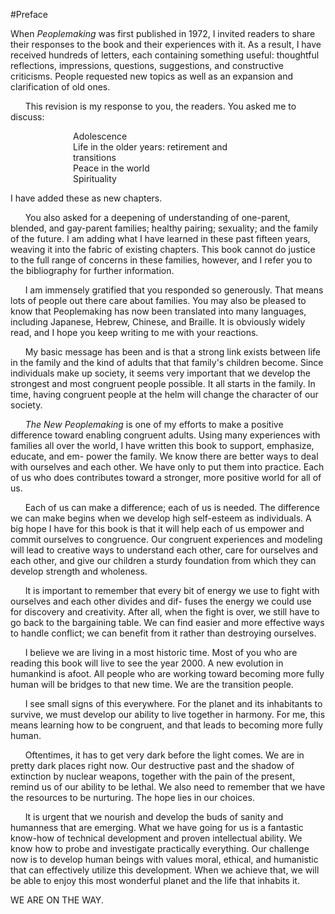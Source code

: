 #Preface

When _Peoplemaking_ was first published in 1972, I invited readers to share their responses to the book and their experiences with it. As a result, I have received hundreds of letters, each containing something useful: thoughtful reflections, impressions, questions, suggestions, and constructive criticisms. People requested new topics as well as an expansion and clarification of old ones.

&nbsp;&nbsp;&nbsp;&nbsp;&nbsp;&nbsp;This revision is my response to you, the readers. You
asked me to discuss:
<p style="margin-left: 100px">Adolescence<br>
Life in the older years: retirement and<br>
transitions<br>
Peace in the world<br>
Spirituality</p>

I have added these as new chapters.

&nbsp;&nbsp;&nbsp;&nbsp;&nbsp;&nbsp;You also asked for a deepening of understanding of one-parent, blended, and gay-parent families; healthy pairing; sexuality; and the family of the future. I am adding what I have learned in these past fifteen years, weaving it into the fabric of existing chapters. This book cannot do justice to the full range of concerns in these families, however, and I refer you to the bibliography for further information.

&nbsp;&nbsp;&nbsp;&nbsp;&nbsp;&nbsp;I am immensely gratified that you responded so generously. That means lots of people out there care about families. You may also be pleased to know that Peoplemaking has now been translated into many languages, including Japanese, Hebrew, Chinese, and Braille. It is obviously widely read, and I hope you keep writing to me with your reactions.

&nbsp;&nbsp;&nbsp;&nbsp;&nbsp;&nbsp;My basic message has been and is that a strong link exists between life in the family and the kind of adults that that family's children become. Since individuals make up society, it seems very important that we develop the strongest and most congruent people possible. It all starts in the family. In time, having congruent people at the helm will change the character of our society.

&nbsp;&nbsp;&nbsp;&nbsp;&nbsp;&nbsp;_The New Peoplemaking_ is one of my efforts to make a positive difference toward enabling congruent adults. Using many experiences with families all over the world, I have written this book to support, emphasize, educate, and em- power the family. We know there are better ways to deal with ourselves and each other. We have only to put them into practice. Each of us who does contributes toward a stronger, more positive world for all of us.

&nbsp;&nbsp;&nbsp;&nbsp;&nbsp;&nbsp;Each of us can make a difference; each of us is needed. The difference we can make begins when we develop high self-esteem as individuals. A big hope I have for this book is that it will help each of us empower and commit ourselves to congruence. Our congruent experiences and modeling will lead to creative ways to understand each other, care for ourselves and each other, and give our children a sturdy foundation from which they can develop strength and wholeness.

&nbsp;&nbsp;&nbsp;&nbsp;&nbsp;&nbsp;It is important to remember that every bit of energy we use to fight with ourselves and each other divides and dif- fuses the energy we could use for discovery and creativity. After all, when the fight is over, we still have to go back to the bargaining table. We can find easier and more effective ways to handle conflict; we can benefit from it rather than destroying ourselves.

&nbsp;&nbsp;&nbsp;&nbsp;&nbsp;&nbsp;I believe we are living in a most historic time. Most of you who are reading this book will live to see the year 2000. A new evolution in humankind is afoot. All people who are working toward becoming more fully human will be bridges to that new time. We are the transition people.

&nbsp;&nbsp;&nbsp;&nbsp;&nbsp;&nbsp;I see small signs of this everywhere. For the planet and its inhabitants to survive, we must develop our ability to live together in harmony. For me, this means learning how to be congruent, and that leads to becoming more fully human.

&nbsp;&nbsp;&nbsp;&nbsp;&nbsp;&nbsp;Oftentimes, it has to get very dark before the light comes. We are in pretty dark places right now. Our destructive past and the shadow of extinction by nuclear weapons, together with the pain of the present, remind us of our ability to be lethal. We also need to remember that we have the resources to be nurturing. The hope lies in our choices.

&nbsp;&nbsp;&nbsp;&nbsp;&nbsp;&nbsp;It is urgent that we nourish and develop the buds of sanity and humanness that are emerging. What we have going for us is a fantastic know-how of technical development and proven intellectual ability. We know how to probe and investigate practically everything. Our challenge now is to develop human beings with values moral, ethical, and humanistic that can effectively utilize this development. When we achieve that, we will be able to enjoy this most wonderful planet and the life that inhabits it.

<p class="text-center">WE ARE ON THE WAY.</p>
